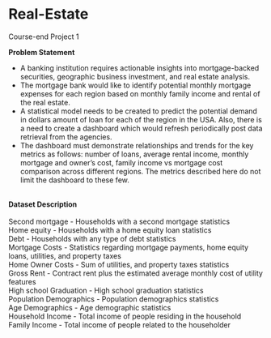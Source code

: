 # Real-Estate
Course-end Project 1

**Problem Statement**
 

* A banking institution requires actionable insights into mortgage-backed securities, geographic business investment, and real estate analysis. 
* The mortgage bank would like to identify potential monthly mortgage expenses for each region based on monthly family income and rental of the real estate.
* A statistical model needs to be created to predict the potential demand in dollars amount of loan for each of the region in the USA. Also, there is a need to create a dashboard which would refresh periodically post data retrieval from the agencies.
* The dashboard must demonstrate relationships and trends for the key metrics as follows: number of loans, average rental income, monthly mortgage and owner’s cost, family income vs mortgage cost comparison across different regions. The metrics described here do not limit the dashboard to these few.

<br>**Dataset Description**<br>
<br>Second mortgage	- Households with a second mortgage statistics
<br>Home equity -	Households with a home equity loan statistics
<br>Debt -	Households with any type of debt statistics
<br>Mortgage Costs -	Statistics regarding mortgage payments, home equity loans, utilities, and property taxes
<br>Home Owner Costs -	Sum of utilities, and property taxes statistics
<br>Gross Rent -	Contract rent plus the estimated average monthly cost of utility features
<br>High school Graduation -	High school graduation statistics
<br>Population Demographics -	Population demographics statistics
<br>Age Demographics	- Age demographic statistics
<br>Household Income	- Total income of people residing in the household
<br>Family Income	- Total income of people related to the householder
